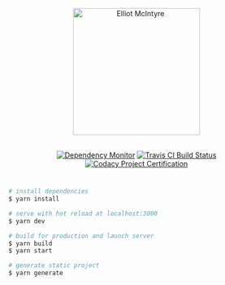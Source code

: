 <div align="center">
    <p>
        <img src="https://cdn.jsdelivr.net/gh/ell10t/portfolio@master/assets/svg/signature.svg" width="250" alt="Elliot McIntyre">
    </p>
    <br />
    <a href="https://david-dm.org/ell10t/ell10t.github.io" title="Dependency Monitor"><img src="https://david-dm.org/ell10t/ell10t.github.io/development.svg" alt="Dependency Monitor"></a>
    <a href="https://travis-ci.org/ell10t/ell10t.github.io" title="Travis CI Build Status"><img src="https://api.travis-ci.org/ell10t/ell10t.github.io.svg?branch=master" alt="Travis CI Build Status"></a>
    <a href="https://www.codacy.com/app/ell10t/ell10t.github.io" title="Codacy Project Certification"><img src="https://api.codacy.com/project/badge/Grade/ea826f0f261e4e8db5a495f3b0b43133" alt="Codacy Project Certification"></a>
</div>
<h1>
    <!-- elliotmcintyre.com -->
</h1>

```bash
# install dependencies
$ yarn install

# serve with hot reload at localhost:3000
$ yarn dev

# build for production and launch server
$ yarn build
$ yarn start

# generate static project
$ yarn generate
```
